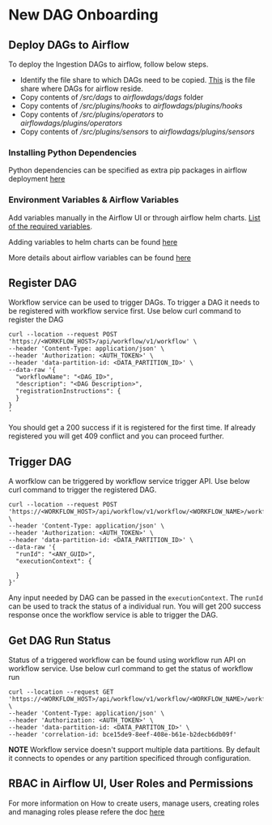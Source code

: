 # New DAG Onboarding

## Deploy DAGs to Airflow
To deploy the Ingestion DAGs to airflow, follow below steps.
- Identify the file share to which DAGs need to be copied. [This](https://community.opengroup.org/osdu/platform/deployment-and-operations/infra-azure-provisioning/-/blob/master/infra/templates/osdu-r3-mvp/service_resources/airflow.tf#L71) is the file share where DAGs for airflow reside.
- Copy contents of */src/dags* to *airflowdags/dags* folder
- Copy contents of */src/plugins/hooks* to *airflowdags/plugins/hooks*
- Copy contents of */src/plugins/operators* to *airflowdags/plugins/operators*
- Copy contents of */src/plugins/sensors* to *airflowdags/plugins/sensors*

### Installing Python Dependencies
Python dependencies can be specified as extra pip packages in airflow deployment [here](https://community.opengroup.org/osdu/platform/deployment-and-operations/infra-azure-provisioning/-/blob/master/charts/airflow/helm-config.yaml#L211)

### Environment Variables & Airflow Variables
Add variables manually in the Airflow UI or through airflow helm charts. [List of the required variables](#required-variables).

Adding variables to helm charts can be found [here](https://community.opengroup.org/osdu/platform/deployment-and-operations/infra-azure-provisioning/-/blob/master/charts/airflow/helm-config.yaml#L157)

More details about airflow variables can be found [here](https://airflow.apache.org/docs/apache-airflow/1.10.12/concepts.html?highlight=airflow_var#variables)

## Register DAG
Workflow service can be used to trigger DAGs. To trigger a DAG it needs to be registered with workflow service first. Use below curl command to register the DAG
```
curl --location --request POST 'https://<WORKFLOW_HOST>/api/workflow/v1/workflow' \
--header 'Content-Type: application/json' \
--header 'Authorization: <AUTH_TOKEN>' \
--header 'data-partition-id: <DATA_PARTITION_ID>' \
--data-raw '{
  "workflowName": "<DAG_ID>",
  "description": "<DAG Description>",
  "registrationInstructions": {
  }
}
'
```
You should get a 200 success if it is registered for the first time. If already registered you will get 409 conflict and you can proceed further.

## Trigger DAG
A worfklow can be triggered by workflow service trigger API. Use below curl command to trigger the registered DAG.
```
curl --location --request POST 'https://<WORKFLOW_HOST>/api/workflow/v1/workflow/<WORKFLOW_NAME>/workflowRun' \
--header 'Content-Type: application/json' \
--header 'Authorization: <AUTH_TOKEN>' \
--header 'data-partition-id: <DATA_PARTITION_ID>' \
--data-raw '{
  "runId": "<ANY_GUID>",
  "executionContext": {
    
  }
}'
```
Any input needed by DAG can be passed in the `executionContext`. The `runId` can be used to track the status of a individual run. You will get 200 success response once the workflow service is able to trigger the DAG.

## Get DAG Run Status
Status of a triggered workflow can be found using workflow run API on workflow service. Use below curl command to get the status of workflow run
```
curl --location --request GET 'https://<WORKFLOW_HOST>/api/workflow/v1/workflow/<WORKFLOW_NAME>/workflowRun/<WORKFLOW_RUN_ID>' \
--header 'Content-Type: application/json' \
--header 'Authorization: <AUTH_TOKEN>' \
--header 'data-partition-id: <DATA_PARTITON_ID>' \
--header 'correlation-id: bce15de9-8eef-408e-b61e-b2decb6db09f'
```

**NOTE** Workflow service doesn't support multiple data partitions. By default it connects to opendes or any partition specificed through configuration.

## RBAC in Airflow UI, User Roles and Permissions

For more information on How to create users, manage users, creating roles and managing roles please refere the doc [here](https://community.opengroup.org/osdu/platform/deployment-and-operations/infra-azure-provisioning/-/blob/master/docs/airflow-rbac-guide.md)